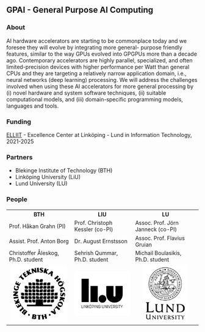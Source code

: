 
## GPAI - General Purpose AI Computing

### About

AI hardware accelerators are starting to be commonplace today and we foresee they will evolve by integrating more general- purpose friendly features, similar to the way GPUs evolved into GPGPUs more than a decade ago. Contemporary accelerators are highly parallel, specialized, and often limited-precision devices with higher performance per Watt than general CPUs and they are targeting a relatively narrow application domain, i.e., neural networks (deep learning) processing. We will address the challenges involved when using these AI accelerators for more general processing by (i) novel hardware and system software techniques, (ii) suitable computational models, and (iii) domain-specific programming models, languages and tools.

### Funding

<a href="https://elliit.se/">ELLIIT</a> - Excellence Center at Linköping - Lund in Information Technology, 2021-2025

### Partners

* Blekinge Institute of Technology (BTH)
* Linköping University (LiU)
* Lund University (LU)

### People

<table border=0>
  <tr><th>BTH</th> <th>LIU</th> <th>LU</th> </tr>
  <tr> <td>Prof. Håkan Grahn (PI)</td> <td>Prof. Christoph Kessler (co-PI)</td> <td>Assoc. Prof. Jörn Janneck (co-PI)</td> </tr>
  <tr> <td>Assist. Prof. Anton Borg</td> <td>Dr. August Ernstsson</td> <td>Assoc. Prof. Flavius Gruian</td> </tr>
  <tr> <td>Christoffer Åleskog, Ph.D. student</td> <td>Sehrish Qummar, Ph.D. student</td> <td>Michail Boulasikis, Ph.D. student</td> </tr>
  <tr> <td align="center"><img src="/images/bthlogo_svart_2024.png" alt="BTH Logo" width="150"/></td> 
       <td align="center"><img src="/images/LiU_secondary_1_black.png" alt="LiU Logo" width="200"/></td> 
       <td align="center"><img src="/images/LundUniversity_C2line_BLACK.png" alt="LU Logo" width="120"/></td> </tr>
</table>


<!--BTH | LIU | LU
----|-----|---
Prof. Håkan Grahn (PI) | Prof. Christoph Kessler (co-PI) | Assoc. Prof. Jörn Janneck
Assist. Prof. Anton Borg | Dr. August Ernstsson | Assoc. Prof. Flavius Gruian
Christoffer Åleskog, Ph.D. student | Sehrish Qummar, Ph.D. student | Michail Boulasikis, Ph.D. student 
<img src="/images/bthlogo_svart_2024.png" alt="BTH Logo" width="150"/> |
<img src="/images/LiU_secondary_1_black.png" alt="LiU Logo" width="200"/> |
<img src="/images/LundUniversity_C2line_BLACK.png" alt="LU Logo" width="120"/>
-->

<!---
<img src="/images/bthlogo_svart_2024.png" alt="BTH Logo" width="200"/>
<img src="/images/LiU_secondary_1_black.png" alt="LiU Logo" width="200"/>
<img src="/images/LundUniversity_C2line_BLACK.png" alt="LU Logo" width="200"/>
<img src="/images/LiU_primary_black.png" alt="LiU Logo" width="200"/>
![BTH Logo](/images/bthlogo_svart_2024.png)
![LiU Logo](/images/LiU_primary_black.png)
![LU Logo](/images/LundUniversity_C2line_BLACK.png)
--->

<!---
- 👋 Hi, I’m @gpai-elliit
- 👀 I’m interested in ...
- 🌱 I’m currently learning ...
- 💞️ I’m looking to collaborate on ...
- 📫 How to reach me ...
--->

<!---
gpai-elliit/gpai-elliit is a ✨ special ✨ repository because its `README.md` (this file) appears on your GitHub profile.
You can click the Preview link to take a look at your changes.
--->
